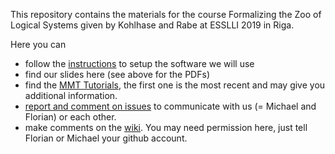 This repository contains the materials for the course Formalizing the Zoo of Logical Systems given by Kohlhase and Rabe at ESSLLI 2019 in Riga.

Here you can
* follow the [instructions](MMT-Setup.md) to setup the software we will use
* find our slides here (see above for the PDFs)
* find the [MMT Tutorials](https://uniformal.github.io/doc/tutorials/), the first one is
  the most recent and may give you additional information. 
* [report and comment on issues](https://github.com/UniFormal/ESSLLI2019/issues/) to
communicate with us (= Michael and Florian) or each other.
* make comments on the [wiki](https://github.com/UniFormal/ESSLLI2019/wiki). You may need
  permission here, just tell Florian or Michael your github account. 
